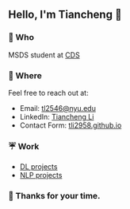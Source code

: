 ## Hello, I'm Tiancheng 🌿

### 🍃 Who
MSDS student at [CDS](https://cds.nyu.edu/masters-program/)

### 🌙 Where
Feel free to reach out at:
- Email: [tl2546@nyu.edu](mailto:tl2546@nyu.edu)
- LinkedIn: [Tiancheng Li](https://www.linkedin.com/in/tianchengli-tc/)
- Contact Form: [tli2958.github.io](https://tli2958.github.io/home/)

### :umbrella: Work
- [DL projects](https://github.com/TLI2958/DL_models)
- [NLP projects](https://github.com/TLI2958/NLU_project)
<!-- POEM_START --> 
<!-- POEM_END -->

### 🌂 Thanks for your time.
